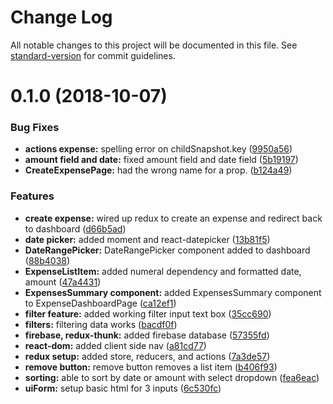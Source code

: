 # Change Log

All notable changes to this project will be documented in this file. See [standard-version](https://github.com/conventional-changelog/standard-version) for commit guidelines.

<a name="0.1.0"></a>
# 0.1.0 (2018-10-07)


### Bug Fixes

* **actions expense:** spelling error on childSnapshot.key ([9950a56](https://github.com/benhalverson/react-budget-app/commit/9950a56))
* **amount field and date:** fixed amount field and date field ([5b19197](https://github.com/benhalverson/react-budget-app/commit/5b19197))
* **CreateExpensePage:** had the wrong name for a prop. ([b124a49](https://github.com/benhalverson/react-budget-app/commit/b124a49))


### Features

* **create expense:** wired up redux to create an expense and redirect back to dashboard ([d66b5ad](https://github.com/benhalverson/react-budget-app/commit/d66b5ad))
* **date picker:** added moment and react-datepicker ([13b81f5](https://github.com/benhalverson/react-budget-app/commit/13b81f5))
* **DateRangePicker:** DateRangePicker component added to dashboard ([88b4038](https://github.com/benhalverson/react-budget-app/commit/88b4038))
* **ExpenseListItem:** added numeral dependency and formatted date, amount ([47a4431](https://github.com/benhalverson/react-budget-app/commit/47a4431))
* **ExpensesSummary component:** added ExpensesSummary component to ExpenseDashboardPage ([ca12ef1](https://github.com/benhalverson/react-budget-app/commit/ca12ef1))
* **filter feature:** added working filter input text box ([35cc690](https://github.com/benhalverson/react-budget-app/commit/35cc690))
* **filters:** filtering data works ([bacdf0f](https://github.com/benhalverson/react-budget-app/commit/bacdf0f))
* **firebase, redux-thunk:** added firebase database ([57355fd](https://github.com/benhalverson/react-budget-app/commit/57355fd))
* **react-dom:** added client side nav ([a81cd77](https://github.com/benhalverson/react-budget-app/commit/a81cd77))
* **redux setup:** added store, reducers, and actions ([7a3de57](https://github.com/benhalverson/react-budget-app/commit/7a3de57))
* **remove button:** remove button removes a list item ([b406f93](https://github.com/benhalverson/react-budget-app/commit/b406f93))
* **sorting:** able to sort by date or amount with select dropdown ([fea6eac](https://github.com/benhalverson/react-budget-app/commit/fea6eac))
* **uiForm:** setup basic html for 3 inputs ([6c530fc](https://github.com/benhalverson/react-budget-app/commit/6c530fc))
